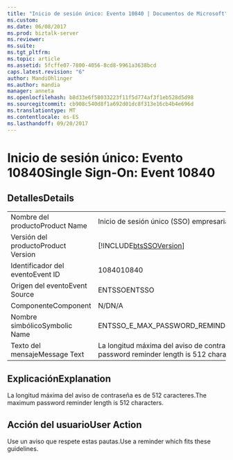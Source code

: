 ```yaml
---
title: "Inicio de sesión único: Evento 10840 | Documentos de Microsoft"
ms.custom: 
ms.date: 06/08/2017
ms.prod: biztalk-server
ms.reviewer: 
ms.suite: 
ms.tgt_pltfrm: 
ms.topic: article
ms.assetid: 5fcffe07-7800-4056-8cd8-9961a3638bcd
caps.latest.revision: "6"
author: MandiOhlinger
ms.author: mandia
manager: anneta
ms.openlocfilehash: b8d33e6f58033223f11f5d774af3f1eb528d5d98
ms.sourcegitcommit: cb908c540d8f1a692d01dc8f313e16cb4b4e696d
ms.translationtype: MT
ms.contentlocale: es-ES
ms.lasthandoff: 09/20/2017
---
```

# <a name="single-sign-on-event-10840"></a><span data-ttu-id="f2a2b-102">Inicio de sesión único: Evento 10840</span><span class="sxs-lookup"><span data-stu-id="f2a2b-102">Single Sign-On: Event 10840</span></span>
## <a name="details"></a><span data-ttu-id="f2a2b-103">Detalles</span><span class="sxs-lookup"><span data-stu-id="f2a2b-103">Details</span></span>  
  
|||  
|-|-|  
|<span data-ttu-id="f2a2b-104">Nombre del producto</span><span class="sxs-lookup"><span data-stu-id="f2a2b-104">Product Name</span></span>|<span data-ttu-id="f2a2b-105">Inicio de sesión único (SSO) empresarial</span><span class="sxs-lookup"><span data-stu-id="f2a2b-105">Enterprise Single Sign-On</span></span>|  
|<span data-ttu-id="f2a2b-106">Versión del producto</span><span class="sxs-lookup"><span data-stu-id="f2a2b-106">Product Version</span></span>|[!INCLUDE[btsSSOVersion](../includes/btsssoversion-md.md)]|  
|<span data-ttu-id="f2a2b-107">Identificador del evento</span><span class="sxs-lookup"><span data-stu-id="f2a2b-107">Event ID</span></span>|<span data-ttu-id="f2a2b-108">10840</span><span class="sxs-lookup"><span data-stu-id="f2a2b-108">10840</span></span>|  
|<span data-ttu-id="f2a2b-109">Origen del evento</span><span class="sxs-lookup"><span data-stu-id="f2a2b-109">Event Source</span></span>|<span data-ttu-id="f2a2b-110">ENTSSO</span><span class="sxs-lookup"><span data-stu-id="f2a2b-110">ENTSSO</span></span>|  
|<span data-ttu-id="f2a2b-111">Componente</span><span class="sxs-lookup"><span data-stu-id="f2a2b-111">Component</span></span>|<span data-ttu-id="f2a2b-112">N/D</span><span class="sxs-lookup"><span data-stu-id="f2a2b-112">N/A</span></span>|  
|<span data-ttu-id="f2a2b-113">Nombre simbólico</span><span class="sxs-lookup"><span data-stu-id="f2a2b-113">Symbolic Name</span></span>|<span data-ttu-id="f2a2b-114">ENTSSO_E_MAX_PASSWORD_REMINDER</span><span class="sxs-lookup"><span data-stu-id="f2a2b-114">ENTSSO_E_MAX_PASSWORD_REMINDER</span></span>|  
|<span data-ttu-id="f2a2b-115">Texto del mensaje</span><span class="sxs-lookup"><span data-stu-id="f2a2b-115">Message Text</span></span>|<span data-ttu-id="f2a2b-116">La longitud máxima del aviso de contraseña es de 512 caracteres.</span><span class="sxs-lookup"><span data-stu-id="f2a2b-116">The maximum password reminder length is 512 characters.</span></span>|  
  
## <a name="explanation"></a><span data-ttu-id="f2a2b-117">Explicación</span><span class="sxs-lookup"><span data-stu-id="f2a2b-117">Explanation</span></span>  
 <span data-ttu-id="f2a2b-118">La longitud máxima del aviso de contraseña es de 512 caracteres.</span><span class="sxs-lookup"><span data-stu-id="f2a2b-118">The maximum password reminder length is 512 characters.</span></span>  
  
## <a name="user-action"></a><span data-ttu-id="f2a2b-119">Acción del usuario</span><span class="sxs-lookup"><span data-stu-id="f2a2b-119">User Action</span></span>  
 <span data-ttu-id="f2a2b-120">Use un aviso que respete estas pautas.</span><span class="sxs-lookup"><span data-stu-id="f2a2b-120">Use a reminder which fits these guidelines.</span></span>